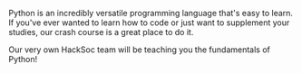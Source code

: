 Python is an incredibly versatile programming language that's easy to learn. If you've ever wanted to learn how to code or just want to supplement your studies, our crash course is a great place to do it.

Our very own HackSoc team will be teaching you the fundamentals of Python!